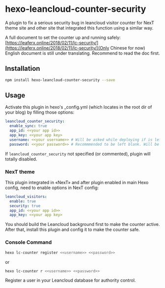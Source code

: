 # hexo-leancloud-counter-security

A plugin to fix a serious security bug in leancloud visitor counter for NexT theme site and other site that integrated this function using a similar way.

A full document to set the counter up and running safely:
[https://leaferx.online/2018/02/11/lc-security/](https://leaferx.online/2018/02/11/lc-security/)(Only Chinese for now)
English document is still under translating.
Recommend to read the doc first.

## Installation
```bash
npm install hexo-leancloud-counter-security --save
```

## Usage
Activate this plugin in hexo's _config.yml (which locates in the root dir of your blog) by filling those options:
```yml
leancloud_counter_security:
  enable_sync: true
  app_id: <<your app id>>
  app_key: <<your app key>
  username: <<your username>> # Will be asked while deploying if is left blank
  password: <<your password>> # Recommmended to be left blank. Will be asked while deploying if is left blank
```
If `leancloud_counter_security` not specified (or commented), plugin will totally disabled.

### NexT theme
This plugin integrated in «NexT» and after plugin enabled in main Hexo config, need to enable options in NexT config:
```yml
leancloud_visitors:
  enable: true
  security: true
  app_id: <<your app id>>
  app_key: <<your app key>
```
You should build the Leancloud background first to make the counter active.
After that, install this plugin and config it to make the counter safe.

### Console Command
```bash
hexo lc-counter register <<username>> <<password>>
```
or
```bash
hexo lc-counter r <<username>> <<password>>
```
Register a user in your Leancloud database for authority control.
